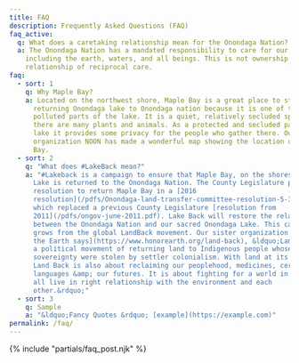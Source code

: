 ```yaml
---
title: FAQ
description: Frequently Asked Questions (FAQ)
faq_active:
  q: What does a caretaking relationship mean for the Onondaga Nation?
  a: The Onondaga Nation has a mandated responsibility to care for our relatives
    including the earth, waters, and all beings. This is not ownership but a
    relationship of reciprocal care.
faq:
  - sort: 1
    q: Why Maple Bay?
    a: Located on the northwest shore, Maple Bay is a great place to start with
      returning Onondaga lake to Onondaga nation because it is one of the least
      polluted parts of the lake. It is a quiet, relatively secluded spot where
      there are many plants and animals. As a protected and secluded part of the
      lake it provides some privacy for the people who gather there. Our sister
      organization NOON has made a wonderful map showing the location of Maple
      Bay.
  - sort: 2
    q: "What does #LakeBack mean?"
    a: "#Lakeback is a campaign to ensure that Maple Bay, on the shores of Onondaga
      Lake is returned to the Onondaga Nation. The County Legislature passed a
      resolution to return Maple Bay in a [2016
      resolution](/pdfs/Onondaga-land-transfer-committee-resolution-5-3-16.pdf),
      which replaced a previous County Legislature [resolution from
      2011](/pdfs/ongov-june-2011.pdf). Lake Back will restore the relationship
      between the Onondaga Nation and our sacred Onondaga Lake. This campaign
      grows from the global LandBack movement. Our sister organization [Honor
      the Earth says](https://www.honorearth.org/land-back), &ldquo;Land Back is
      a political movement of returning land to Indigenous people whose land and
      sovereignty were stolen by settler colonialism. With land at its core,
      Land Back is also about reclaiming our peoplehood, medicines, ceremonies,
      languages &amp; our futures. It is about fighting for a world in which we
      all live in right relationship with the environment and each
      other.&rdquo;"
  - sort: 3
    q: Sample
    a: "&ldquo;Fancy Quotes &rdquo; [example](https://example.com)"
permalink: /faq/
---
```

{% include "partials/faq_post.njk" %}
